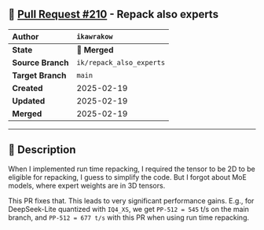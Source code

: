 ## 🔀 [Pull Request #210](https://github.com/ikawrakow/ik_llama.cpp/pull/210) - Repack also experts

| **Author** | `ikawrakow` |
| :--- | :--- |
| **State** | 🔀 **Merged** |
| **Source Branch** | `ik/repack_also_experts` |
| **Target Branch** | `main` |
| **Created** | 2025-02-19 |
| **Updated** | 2025-02-19 |
| **Merged** | 2025-02-19 |

---

## 📄 Description

When I implemented run time repacking, I required the tensor to be 2D to be eligible for repacking, I guess to simplify the code. But I forgot about MoE models, where expert weights are in 3D tensors.

This PR fixes that. This leads to very significant performance gains. E.g., for DeepSeek-Lite quantized with `IQ4_XS`, we get `PP-512 = 545` t/s on the main branch, and `PP-512 = 677 t/s` with this PR when using run time repacking.